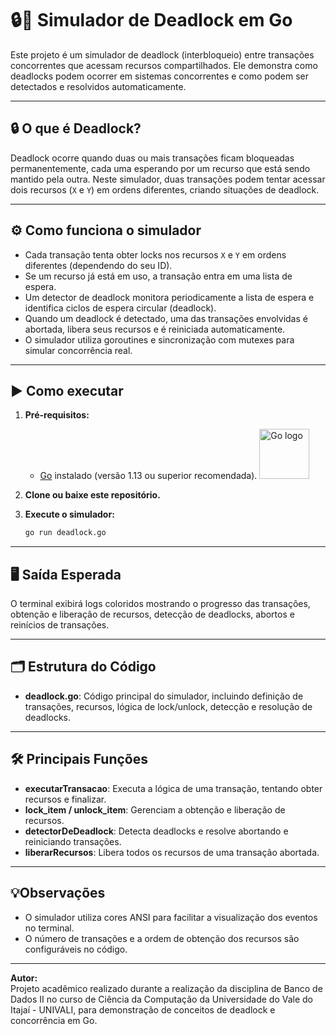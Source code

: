# 🔒🔄 Simulador de Deadlock em Go

Este projeto é um simulador de deadlock (interbloqueio) entre transações concorrentes que acessam recursos compartilhados. Ele demonstra como deadlocks podem ocorrer em sistemas concorrentes e como podem ser detectados e resolvidos automaticamente.

---

## 🔒 O que é Deadlock?

Deadlock ocorre quando duas ou mais transações ficam bloqueadas permanentemente, cada uma esperando por um recurso que está sendo mantido pela outra. Neste simulador, duas transações podem tentar acessar dois recursos (`X` e `Y`) em ordens diferentes, criando situações de deadlock.

---

## ⚙️ Como funciona o simulador

- Cada transação tenta obter locks nos recursos `X` e `Y` em ordens diferentes (dependendo do seu ID).
- Se um recurso já está em uso, a transação entra em uma lista de espera.
- Um detector de deadlock monitora periodicamente a lista de espera e identifica ciclos de espera circular (deadlock).
- Quando um deadlock é detectado, uma das transações envolvidas é abortada, libera seus recursos e é reiniciada automaticamente.
- O simulador utiliza goroutines e sincronização com mutexes para simular concorrência real.

---

## ▶️ Como executar

1. **Pré-requisitos:**  
   - [Go](https://golang.org/dl/) instalado (versão 1.13 ou superior recomendada). <img src="https://raw.githubusercontent.com/golang/go/master/doc/gopher/frontpage.png" alt="Go logo" width="80"/>

2. **Clone ou baixe este repositório.**

3. **Execute o simulador:**

   ```sh
   go run deadlock.go
   ```
---

## 🖥️ Saída Esperada

O terminal exibirá logs coloridos mostrando o progresso das transações, obtenção e liberação de recursos, detecção de deadlocks, abortos e reinícios de transações.

---

## 🗂️ Estrutura do Código

- **deadlock.go**: Código principal do simulador, incluindo definição de transações, recursos, lógica de lock/unlock, detecção e resolução de deadlocks.

---

## 🛠️ Principais Funções

- **executarTransacao**: Executa a lógica de uma transação, tentando obter recursos e finalizar.
- **lock_item / unlock_item**: Gerenciam a obtenção e liberação de recursos.
- **detectorDeDeadlock**: Detecta deadlocks e resolve abortando e reiniciando transações.
- **liberarRecursos**: Libera todos os recursos de uma transação abortada.

---

## 💡Observações

- O simulador utiliza cores ANSI para facilitar a visualização dos eventos no terminal.
- O número de transações e a ordem de obtenção dos recursos são configuráveis no código.

---

**Autor:**  
Projeto acadêmico realizado durante a realização da disciplina de Banco de Dados II no curso de Ciência da Computação da Universidade do Vale do Itajaí - UNIVALI, para demonstração de conceitos de deadlock e concorrência em Go.